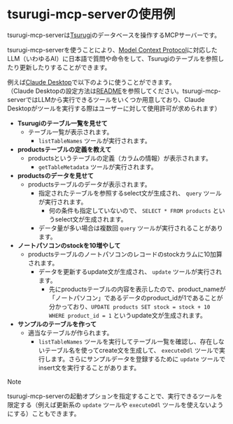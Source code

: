 # tsurugi-mcp-serverの使用例

tsurugi-mcp-serverは[Tsurugi](https://github.com/project-tsurugi/tsurugidb)のデータベースを操作するMCPサーバーです。

tsurugi-mcp-serverを使うことにより、[Model Context Protocol](https://github.com/modelcontextprotocol)に対応したLLM（いわゆるAI）に日本語で質問や命令をして、Tsurugiのテーブルを参照したり更新したりすることができます。

例えば[Claude Desktop](https://claude.ai/download)で以下のように使うことができます。  
（Claude Desktopの設定方法は[README](../README.md)を参照してください。tsurugi-mcp-serverではLLMから実行できるツールをいくつか用意しており、Claude Desktopがツールを実行する際はユーザーに対して使用許可が求められます）

- **Tsurugiのテーブル一覧を見せて**
  - テーブル一覧が表示されます。
    - `listTableNames` ツールが実行されます。
- **productsテーブルの定義を教えて**
  - productsというテーブルの定義（カラムの情報）が表示されます。
    - `getTableMetadata` ツールが実行されます。
- **productsのデータを見せて**
  - productsテーブルのデータが表示されます。
    - 指定されたテーブルを参照するselect文が生成され、 `query` ツールが実行されます。
      - 何の条件も指定していないので、 `SELECT * FROM products` というselect文が生成されます。
    - データ量が多い場合は複数回 `query` ツールが実行されることがあります。
- **ノートパソコンのstockを10増やして**
  - productsテーブルのノートパソコンのレコードのstockカラムに10加算されます。
    - データを更新するupdate文が生成され、 `update` ツールが実行されます。
      - 先にproductsテーブルの内容を表示したので、product_nameが「ノートパソコン」であるデータのproduct_idが1であることが分かっており、`UPDATE products SET stock = stock + 10 WHERE product_id = 1` というupdate文が生成されます。
- **サンプルのテーブルを作って**
  - 適当なテーブルが作られます。
    - `listTableNames` ツールを実行してテーブル一覧を確認し、存在しないテーブル名を使ってcreate文を生成して、 `executeDdl` ツールで実行します。さらにサンプルデータを登録するために `update` ツールでinsert文を実行することがあります。

> [!NOTE]
>
> tsurugi-mcp-serverの起動オプションを指定することで、実行できるツールを限定する（例えば更新系の `update` ツールや `executeDdl` ツールを使えないようにする）こともできます。

